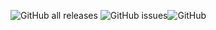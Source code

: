 ![GitHub all releases](https://img.shields.io/github/downloads/Azariagmt/AgriTech-USGS-LIDAR/total) ![GitHub issues](https://img.shields.io/github/issues-raw/Azariagmt/AgriTech-USGS-LIDAR)![GitHub](https://img.shields.io/github/license/Azariagmt/AgriTech-USGS-LIDAR)
